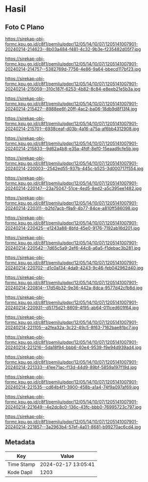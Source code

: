 # Hasil

## Foto C Plano

https://sirekap-obj-formc.kpu.go.id/c8f1/pemilu/pdpr/12/05/14/10/07/1205141007901-20240214-214623--8b03a484-f481-4c32-9b3e-f235482d05f7.jpg

https://sirekap-obj-formc.kpu.go.id/c8f1/pemilu/pdpr/12/05/14/10/07/1205141007901-20240214-214757--5382769d-7756-4e86-9a64-bbecd117bf23.jpg

https://sirekap-obj-formc.kpu.go.id/c8f1/pemilu/pdpr/12/05/14/10/07/1205141007901-20240214-215059--310c187f-6253-4b82-8c84-e8eeb21e5b3a.jpg

https://sirekap-obj-formc.kpu.go.id/c8f1/pemilu/pdpr/12/05/14/10/07/1205141007901-20240214-215427--8988ee6f-20ff-4ac2-ba06-18db9d8f13f4.jpg

https://sirekap-obj-formc.kpu.go.id/c8f1/pemilu/pdpr/12/05/14/10/07/1205141007901-20240214-215701--6938ceaf-d03b-4a16-a75a-af6bb4312908.jpg

https://sirekap-obj-formc.kpu.go.id/c8f1/pemilu/pdpr/12/05/14/10/07/1205141007901-20240214-215833--9d62a4b8-e35a-4fdf-8ef0-15eaad9cfe5b.jpg

https://sirekap-obj-formc.kpu.go.id/c8f1/pemilu/pdpr/12/05/14/10/07/1205141007901-20240214-220003--2542ed55-937b-445c-b525-3d000717f554.jpg

https://sirekap-obj-formc.kpu.go.id/c8f1/pemilu/pdpr/12/05/14/10/07/1205141007901-20240214-220147--23a75047-51ce-4ed5-8ed2-a5c395ee1482.jpg

https://sirekap-obj-formc.kpu.go.id/c8f1/pemilu/pdpr/12/05/14/10/07/1205141007901-20240214-220311--b2fd7acb-f9a9-4b77-84ce-a810ff586098.jpg

https://sirekap-obj-formc.kpu.go.id/c8f1/pemilu/pdpr/12/05/14/10/07/1205141007901-20240214-220425--e1243a88-8bfd-45e0-9176-7192ab16d201.jpg

https://sirekap-obj-formc.kpu.go.id/c8f1/pemilu/pdpr/12/05/14/10/07/1205141007901-20240214-220542--7d65c5a9-2ef6-44c8-a6a5-f1debac3b281.jpg

https://sirekap-obj-formc.kpu.go.id/c8f1/pemilu/pdpr/12/05/14/10/07/1205141007901-20240214-220702--d1c0a134-4da9-4243-9c46-feb042962d40.jpg

https://sirekap-obj-formc.kpu.go.id/c8f1/pemilu/pdpr/12/05/14/10/07/1205141007901-20240214-220814--17d54b32-9e36-442a-8dca-9577d42cfb8d.jpg

https://sirekap-obj-formc.kpu.go.id/c8f1/pemilu/pdpr/12/05/14/10/07/1205141007901-20240214-220931--d5175d21-8609-4f95-ab64-011ced601f64.jpg

https://sirekap-obj-formc.kpu.go.id/c8f1/pemilu/pdpr/12/05/14/10/07/1205141007901-20240214-221105--a2fea32a-3c22-49c5-8f63-7162bae81bc7.jpg

https://sirekap-obj-formc.kpu.go.id/c8f1/pemilu/pdpr/12/05/14/10/07/1205141007901-20240214-221216--5da18f94-bbb6-40e4-9539-f9e94d939ad4.jpg

https://sirekap-obj-formc.kpu.go.id/c8f1/pemilu/pdpr/12/05/14/10/07/1205141007901-20240214-221333--41ee71ac-f13d-44d9-89bf-5859a197f19d.jpg

https://sirekap-obj-formc.kpu.go.id/c8f1/pemilu/pdpr/12/05/14/10/07/1205141007901-20240214-221535--cd64b4f1-3900-458b-a1a4-74f9a097af69.jpg

https://sirekap-obj-formc.kpu.go.id/c8f1/pemilu/pdpr/12/05/14/10/07/1205141007901-20240214-221649--4e2dc8c0-136c-43fc-bbb0-76995723c797.jpg

https://sirekap-obj-formc.kpu.go.id/c8f1/pemilu/pdpr/12/05/14/10/07/1205141007901-20240214-221857--3a2963b4-57ef-4a01-8681-b99270ac6cd4.jpg


## Metadata

| Key        | Value               |
| ---------- | ------------------- |
| Time Stamp | 2024-02-17 13:05:41 |
| Kode Dapil | 1203                |



